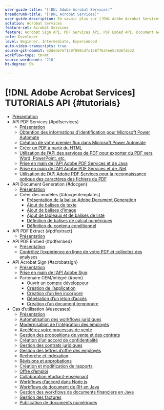 ```yaml
---
user-guide-title: "[!DNL Adobe Acrobat Services]"
breadcrumb-title: "[!DNL Acrobat Services]"
user-guide-description: En savoir plus sur [!DNL Adobe Acrobat Services]
solution: Acrobat Services
feature-set: Acrobat Services
feature: Acrobat Sign API, PDF Services API, PDF Embed API, Document Generation API
role: Developer
level: Beginner, Intermediate, Experienced
auto-video-transcripts: true
source-git-commit: e2debb7ef139f890cdfc158f7634ee5c836fab32
workflow-type: tm+mt
source-wordcount: '210'
ht-degree: 5%

---
```



# [!DNL Adobe Acrobat Services] TUTORIALS API {#tutorials}

+ [Présentation](overview.md)
+ API PDF Services {#pdfservices}
   + [Présentation](pdfservices/overview-pdfservices.md)
   + [Obtention des informations d’identification pour Microsoft Power Automate](pdfservices/getting-credentials-power-automate.md)
   + [Création de votre premier flux dans Microsoft Power Automate](pdfservices/create-workflow-power-automate.md)
   + [Créer un PDF à partir du HTML](pdfservices/createpdffromhtml.md)
   + [Utilisation de l’API des services de PDF pour exporter du PDF vers Word, PowerPoint, etc.](pdfservices/exportpdf.md)
   + [Prise en main de l’API Adobe PDF Services et de Java](pdfservices/gettingstartedjava.md)
   + [Prise en main de l’API Adobe PDF Services et de .Net](pdfservices/gettingstartednet.md)
   + [Utilisation de l’API Adobe PDF Services pour la reconnaissance optique des caractères des fichiers du PDF](pdfservices/ocr.md)
+ API Document Generation {#docgen}
   + [Présentation](docgen/overview-docgen.md)
   + Créer des modèles {#docgentemplates}
      + [Présentation de la balise Adobe Document Generation](docgen/taggeroverview.md)
      + [Ajout de balises de texte](docgen/taggeraddtexttags.md)
      + [Ajout de balises d’image](docgen/taggeraddimagetags.md)
      + [Ajout de tableaux et de balises de liste](docgen/taggertables.md)
      + [Définition de balises de calcul numériques](docgen/taggercalculations.md)
      + [Définition du contenu conditionnel](docgen/taggerconditional.md)
+ API PDF Extract {#pdfextract}
   + [Présentation](pdfextract/overview-extract.md)
+ API PDF Embed {#pdfembed}
   + [Présentation](pdfembed/overview-embed.md)
   + [Contrôlez l’expérience en ligne de votre PDF et collectez des analyses](pdfembed/controlpdfexperience.md)
+ API Acrobat Sign {#acrobatsign}
   + [Présentation](acrobatsign/overview-sign.md)
   + [Prise en main de l’API Adobe Sign](acrobatsign/signapi.md)
   + Partenaire OEM/intégré {#oem}
      + [Ouvrir un compte développeur](acrobatsign/sign-up-developer-account.md)
      + [Création de l’application](acrobatsign/creating-your-application.md)
      + [Création d’un lien incorporé](acrobatsign/creating-an-embed-link.md)
      + [Génération d’un jeton d’accès](acrobatsign/generating-an-access-token.md)
      + [Création d’un document temporaire](acrobatsign/creating-a-transient-document.md)
+ Cas d’utilisation {#usecases}
   + [Présentation](usecases/overview-usecases.md)
   + [Automatisation des workflows juridiques](usecases/automatelegalworkflows.md)
   + [Modernisation de l’intégration des employés](usecases/employeeonboarding.md)
   + [Accélérez votre processus de vente](usecases/acceleratesales.md)
   + [Gestion des propositions de vente et des contrats](usecases/sales.md)
   + [Création d’un accord de confidentialité](usecases/nda.md)
   + [Gestion des contrats juridiques](usecases/legal.md)
   + [Gestion des lettres d’offre des employés](usecases/offer.md)
   + [Recherche et indexation](usecases/searching.md)
   + [Révisions et approbations](usecases/reviews.md)
   + [Création et modification de rapports](usecases/reportcreation.md)
   + [Offre d’emploi](usecases/jobposting.md)
   + [Collaboration étudiant-enseignant](usecases/educationcollab.md)
   + [Workflows d’accord dans Node.js](usecases/AgreementWorkflowsNodejs.md)
   + [Workflows de document de RH en Java](usecases/HRAgreementWorkflowsJava.md)
   + [Gestion des workflows de documents financiers en Java](usecases/FinanceWorkflowsJava.md)
   + [Gestion des factures](usecases/invoices.md)
   + [Publication de documents numériques](usecases/ddppdfembedapi.md)


